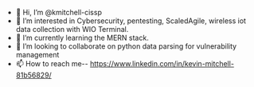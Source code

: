 - 👋 Hi, I’m @kmitchell-cissp
- 👀 I’m interested in Cybersecurity, pentesting, ScaledAgile, wireless iot data collection with WIO Terminal.
- 🌱 I’m currently learning the MERN stack.
- 💞️ I’m looking to collaborate on python data parsing for vulnerability management
- 📫 How to reach me-- https://www.linkedin.com/in/kevin-mitchell-81b56829/

<!---
kmitchell-cissp/kmitchell-cissp is a ✨ special ✨ repository because its `README.md` (this file) appears on your GitHub profile.
You can click the Preview link to take a look at your changes.
--->
